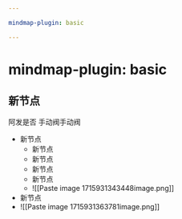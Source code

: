 ```yaml
---

mindmap-plugin: basic

---
```


# mindmap-plugin: basic

## 新节点
阿发是否
手动阀手动阀
- 新节点
    - 新节点
    - 新节点
    - 新节点
    - 新节点
    - ![[Paste image 1715931343448image.png]]
- 新节点
- ![[Paste image 1715931363781image.png]]
